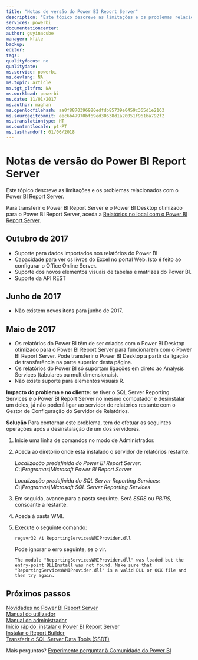 ```yaml
---
title: "Notas de versão do Power BI Report Server"
description: "Este tópico descreve as limitações e os problemas relacionados com o Power BI Report Server."
services: powerbi
documentationcenter: 
author: guyinacube
manager: kfile
backup: 
editor: 
tags: 
qualityfocus: no
qualitydate: 
ms.service: powerbi
ms.devlang: NA
ms.topic: article
ms.tgt_pltfrm: NA
ms.workload: powerbi
ms.date: 11/01/2017
ms.author: maghan
ms.openlocfilehash: aa0f8870396980edfdb85739e0459c365d1e2163
ms.sourcegitcommit: eec6b47970bf69ed30638d1a20051f961ba792f2
ms.translationtype: HT
ms.contentlocale: pt-PT
ms.lasthandoff: 01/06/2018
---
```

# <a name="power-bi-report-server-release-notes"></a>Notas de versão do Power BI Report Server
Este tópico descreve as limitações e os problemas relacionados com o Power BI Report Server.

Para transferir o Power BI Report Server e o Power BI Desktop otimizado para o Power BI Report Server, aceda a [Relatórios no local com o Power BI Report Server](https://powerbi.microsoft.com/report-server/).

## <a name="october-2017"></a>Outubro de 2017
* Suporte para dados importados nos relatórios do Power BI
* Capacidade para ver os livros do Excel no portal Web. Isto é feito ao configurar o Office Online Server.
* Suporte dos novos elementos visuais de tabelas e matrizes do Power BI.
* Suporte da API REST

## <a name="june-2017"></a>Junho de 2017
* Não existem novos itens para junho de 2017.

## <a name="may-2017"></a>Maio de 2017
* Os relatórios do Power BI têm de ser criados com o Power BI Desktop otimizado para o Power BI Report Server para funcionarem com o Power BI Report Server. Pode transferir o Power BI Desktop a partir da ligação de transferência na parte superior desta página.
* Os relatórios do Power BI só suportam ligações em direto ao Analysis Services (tabulares ou multidimensionais).
* Não existe suporte para elementos visuais R.

**Impacto do problema e no cliente:** se tiver o SQL Server Reporting Services e o Power BI Report Server no mesmo computador e desinstalar um deles, já não poderá ligar ao servidor de relatórios restante com o Gestor de Configuração do Servidor de Relatórios.

**Solução** Para contornar este problema, tem de efetuar as seguintes operações após a desinstalação de um dos servidores.

1. Inicie uma linha de comandos no modo de Administrador.
2. Aceda ao diretório onde está instalado o servidor de relatórios restante.
   
    *Localização predefinida do Power BI Report Server: C:\Programas\Microsoft Power BI Report Server*
   
    *Localização predefinida do SQL Server Reporting Services: C:\Programas\Microsoft SQL Server Reporting Services*
3. Em seguida, avance para a pasta seguinte. Será *SSRS* ou *PBIRS*, consoante a restante.
4. Aceda à pasta WMI.
5. Execute o seguinte comando:
   
    ```
    regsvr32 /i ReportingServicesWMIProvider.dll
    ```
   
    Pode ignorar o erro seguinte, se o vir.
   
    ```
    The module "ReportingServicesWMIProvider.dll" was loaded but the entry-point DLLInstall was not found. Make sure that "ReportingServicesWMIProvider.dll" is a valid DLL or OCX file and then try again.
    ```

## <a name="next-steps"></a>Próximos passos
[Novidades no Power BI Report Server](whats-new.md)  
[Manual do utilizador](user-handbook-overview.md)  
[Manual do administrador](admin-handbook-overview.md)  
[Início rápido: instalar o Power BI Report Server](quickstart-install-report-server.md)  
[Instalar o Report Builder](https://docs.microsoft.com/sql/reporting-services/install-windows/install-report-builder)  
[Transferir o SQL Server Data Tools (SSDT)](http://go.microsoft.com/fwlink/?LinkID=616714)

Mais perguntas? [Experimente perguntar à Comunidade do Power BI](https://community.powerbi.com/)

